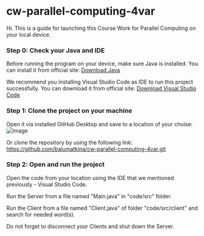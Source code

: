 # cw-parallel-computing-4var

Hi. This is a guide for launching this Course Work for Parallel Computing on your local device.

### Step 0: Check your Java and IDE
Before running the program on your device, make sure Java is installed.
You can install it from official site: [Download Java](https://www.oracle.com/java/technologies/downloads/)

We recommend you installing Visual Studio Code as IDE to run this project successfully.
You can download it from official site: [Download Visual Studio Code](https://code.visualstudio.com/download)

### Step 1: Clone the project on your machine
Open it via installed GitHub Desktop and save to a location of your choise:
![image](https://github.com/balumatkina/cw-parallel-computing-4var/assets/90897866/b082c0a8-dfe6-4f18-b42d-5b11672aac1c)

Or clone the repository by using the following link:
https://github.com/balumatkina/cw-parallel-computing-4var.git

### Step 2: Open and run the project
Open the code from your location using the IDE that we mentioned previously - Visual Studio Code.

Run the Server from a file named "Main.java" in "code/src" folder.

Run the Client from a file named "Client.java" of folder "code/src/client" and search for needed word(s).

Do not forget to disconnect your Clients and shut down the Server.
